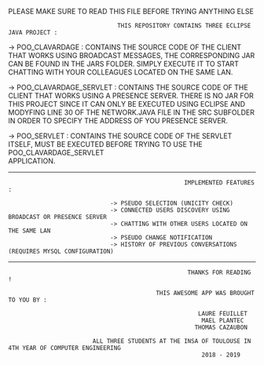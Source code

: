  PLEASE MAKE SURE TO READ THIS FILE BEFORE TRYING ANYTHING ELSE 


                                   THIS REPOSITORY CONTAINS THREE ECLIPSE JAVA PROJECT :                                

-> POO_CLAVARDAGE : CONTAINS THE SOURCE CODE OF THE CLIENT THAT WORKS USING BROADCAST MESSAGES, THE CORRESPONDING JAR CAN BE
   FOUND IN THE JARS FOLDER. SIMPLY EXECUTE IT TO START CHATTING WITH YOUR COLLEAGUES LOCATED ON THE SAME LAN.
                      
-> POO_CLAVARDAGE_SERVLET : CONTAINS THE SOURCE CODE OF THE CLIENT THAT WORKS USING A PRESENCE SERVER. THERE IS NO JAR FOR THIS
   PROJECT SINCE IT CAN ONLY BE EXECUTED USING ECLIPSE AND MODYFING LINE 30 OF THE NETWORK.JAVA FILE IN THE SRC SUBFOLDER IN ORDER 
   TO SPECIFY THE ADDRESS OF YOU PRESENCE SERVER.
                              
-> POO_SERVLET : CONTAINS THE SOURCE CODE OF THE SERVLET ITSELF, MUST BE EXECUTED BEFORE TRYING TO USE THE POO_CLAVARDAGE_SERVLET    
   APPLICATION.
                   
*********************************************************************************************************************************
              
                                                      IMPLEMENTED FEATURES :  
                                                      
                                 -> PSEUDO SELECTION (UNICITY CHECK)
                                 -> CONNECTED USERS DISCOVERY USING BROADCAST OR PRESENCE SERVER
                                 -> CHATTING WITH OTHER USERS LOCATED ON THE SAME LAN
                                 -> PSEUDO CHANGE NOTIFICATION
                                 -> HISTORY OF PREVIOUS CONVERSATIONS (REQUIRES MYSQL CONFIGURATION)
                               
*********************************************************************************************************************************

                                                       THANKS FOR READING !
                                                       
                                              THIS AWESOME APP WAS BROUGHT TO YOU BY :
                                              
                                                          LAURE FEUILLET
                                                           MAEL PLANTEC
                                                         THOMAS CAZAUBON
                                                         
                            ALL THREE STUDENTS AT THE INSA OF TOULOUSE IN 4TH YEAR OF COMPUTER ENGINEERING
                                                           2018 - 2019
